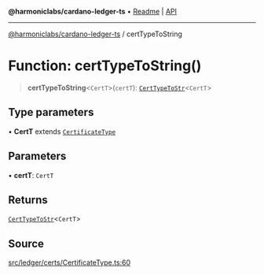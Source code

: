 **@harmoniclabs/cardano-ledger-ts** • [Readme](../Introduction) \| [API](../globals)

***

[@harmoniclabs/cardano-ledger-ts](../Introduction) / certTypeToString

# Function: certTypeToString()

> **certTypeToString**\<`CertT`\>(`certT`): [`CertTypeToStr`](../type-aliases/CertTypeToStr)\<`CertT`\>

## Type parameters

• **CertT** extends [`CertificateType`](../enumerations/CertificateType)

## Parameters

• **certT**: `CertT`

## Returns

[`CertTypeToStr`](../type-aliases/CertTypeToStr)\<`CertT`\>

## Source

[src/ledger/certs/CertificateType.ts:60](https://github.com/HarmonicLabs/cardano-ledger-ts/blob/d1659b0/src/ledger/certs/CertificateType.ts#L60)
